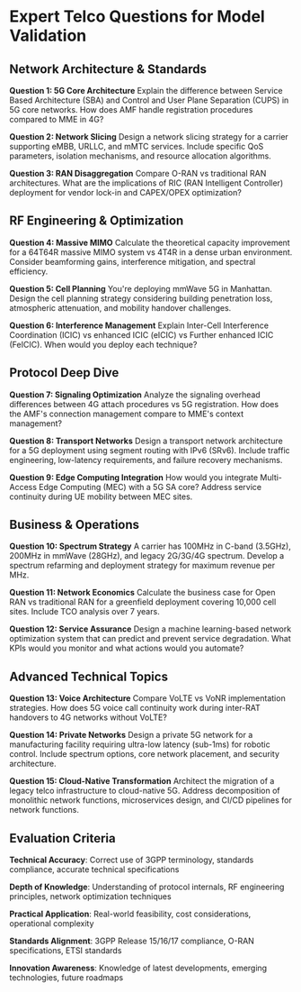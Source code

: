 # Expert Telco Questions for Model Validation

## Network Architecture & Standards

**Question 1: 5G Core Architecture**
Explain the difference between Service Based Architecture (SBA) and Control and User Plane Separation (CUPS) in 5G core networks. How does AMF handle registration procedures compared to MME in 4G?

**Question 2: Network Slicing**
Design a network slicing strategy for a carrier supporting eMBB, URLLC, and mMTC services. Include specific QoS parameters, isolation mechanisms, and resource allocation algorithms.

**Question 3: RAN Disaggregation**
Compare O-RAN vs traditional RAN architectures. What are the implications of RIC (RAN Intelligent Controller) deployment for vendor lock-in and CAPEX/OPEX optimization?

## RF Engineering & Optimization

**Question 4: Massive MIMO**
Calculate the theoretical capacity improvement for a 64T64R massive MIMO system vs 4T4R in a dense urban environment. Consider beamforming gains, interference mitigation, and spectral efficiency.

**Question 5: Cell Planning**
You're deploying mmWave 5G in Manhattan. Design the cell planning strategy considering building penetration loss, atmospheric attenuation, and mobility handover challenges.

**Question 6: Interference Management**
Explain Inter-Cell Interference Coordination (ICIC) vs enhanced ICIC (eICIC) vs Further enhanced ICIC (FeICIC). When would you deploy each technique?

## Protocol Deep Dive

**Question 7: Signaling Optimization**
Analyze the signaling overhead differences between 4G attach procedures vs 5G registration. How does the AMF's connection management compare to MME's context management?

**Question 8: Transport Networks**
Design a transport network architecture for a 5G deployment using segment routing with IPv6 (SRv6). Include traffic engineering, low-latency requirements, and failure recovery mechanisms.

**Question 9: Edge Computing Integration**
How would you integrate Multi-Access Edge Computing (MEC) with a 5G SA core? Address service continuity during UE mobility between MEC sites.

## Business & Operations

**Question 10: Spectrum Strategy**
A carrier has 100MHz in C-band (3.5GHz), 200MHz in mmWave (28GHz), and legacy 2G/3G/4G spectrum. Develop a spectrum refarming and deployment strategy for maximum revenue per MHz.

**Question 11: Network Economics**
Calculate the business case for Open RAN vs traditional RAN for a greenfield deployment covering 10,000 cell sites. Include TCO analysis over 7 years.

**Question 12: Service Assurance**
Design a machine learning-based network optimization system that can predict and prevent service degradation. What KPIs would you monitor and what actions would you automate?

## Advanced Technical Topics

**Question 13: Voice Architecture**
Compare VoLTE vs VoNR implementation strategies. How does 5G voice call continuity work during inter-RAT handovers to 4G networks without VoLTE?

**Question 14: Private Networks**
Design a private 5G network for a manufacturing facility requiring ultra-low latency (sub-1ms) for robotic control. Include spectrum options, core network placement, and security architecture.

**Question 15: Cloud-Native Transformation**
Architect the migration of a legacy telco infrastructure to cloud-native 5G. Address decomposition of monolithic network functions, microservices design, and CI/CD pipelines for network functions.

## Evaluation Criteria

**Technical Accuracy**: Correct use of 3GPP terminology, standards compliance, accurate technical specifications

**Depth of Knowledge**: Understanding of protocol internals, RF engineering principles, network optimization techniques

**Practical Application**: Real-world feasibility, cost considerations, operational complexity

**Standards Alignment**: 3GPP Release 15/16/17 compliance, O-RAN specifications, ETSI standards

**Innovation Awareness**: Knowledge of latest developments, emerging technologies, future roadmaps
